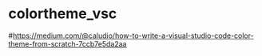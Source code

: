 # colortheme_vsc
#https://medium.com/@caludio/how-to-write-a-visual-studio-code-color-theme-from-scratch-7ccb7e5da2aa